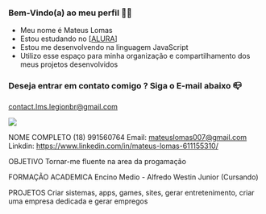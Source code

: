 ### Bem-Vindo(a) ao meu perfil 👋🥊

- Meu nome é Mateus Lomas
- Estou estudando no [[ALURA](https://www.alura.com.br)]
- Estou me desenvolvendo na linguagem JavaScript
- Utilizo esse espaço para minha organização e compartilhamento dos meus projetos desenvolvidos

### Deseja entrar em contato comigo ? Siga o E-mail abaixo 📪

contact.lms.legionbr@gmail.com

![](https://media.tenor.com/CklorS0ZlHMAAAAM/naruto-weird-face.gif)

NOME COMPLETO
(18) 991560764
Email: mateuslomas007@gmail.com
Linkdin: https://www.linkedin.com/in/mateus-lomas-611155310/

OBJETIVO
Tornar-me fluente na area da progamação 

FORMAÇÃO ACADEMICA
Encino Medio - Alfredo Westin Junior (Cursando)

PROJETOS
Criar sistemas, apps, games, sites, gerar entretenimento, criar uma empresa dedicada e gerar empregos
